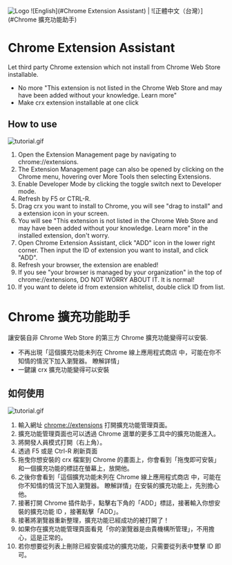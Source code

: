 ![Logo](https://github.com/sakkyoi/Chrome-Extension-Assistant/raw/master/icon_black.png)
![English](#Chrome Extension Assistant) | ![正體中文（台灣）](#Chrome 擴充功能助手)
# Chrome Extension Assistant

Let third party Chrome extension which not install from Chrome Web Store installable.

  - No more "This extension is not listed in the Chrome Web Store and may have been added without your knowledge. Learn more"
  - Make crx extension installable at one click

## How to use
  ![tutorial.gif](https://github.com/sakkyoi/Chrome-Extension-Assistant/raw/master/tutorial.gif)
  1. Open the Extension Management page by navigating to chrome://extensions.
  2. The Extension Management page can also be opened by clicking on the Chrome menu, hovering over More Tools then selecting Extensions.
  3. Enable Developer Mode by clicking the toggle switch next to Developer mode.
  4. Refresh by F5 or CTRL-R.
  5. Drag crx you want to install to Chrome, you will see "drag to install" and a extension icon in your screen.
  6. You will see "This extension is not listed in the Chrome Web Store and may have been added without your knowledge. Learn more" in the installed extension, don't worry.
  7. Open Chrome Extension Assistant, click "ADD" icon in the lower right corner. Then input the ID of extension you want to install, and click "ADD".
  8. Refresh your browser, the extension are enabled!
  9. If you see "your browser is managed by your organization" in the top of chrome://extensions, DO NOT WORRY ABOUT IT. It is normal!
  10. If you want to delete id from extension whitelist, double click ID from list.

# Chrome 擴充功能助手

讓安裝自非 Chrome Web Store 的第三方 Chrome 擴充功能變得可以安裝.

  - 不再出現「這個擴充功能未列在 Chrome 線上應用程式商店 中，可能在你不知情的情況下加入瀏覽器。 瞭解詳情」
  - 一鍵讓 crx 擴充功能變得可以安裝
  
## 如何使用

  ![tutorial.gif](https://github.com/sakkyoi/Chrome-Extension-Assistant/raw/master/tutorial.gif)
  1. 輸入網址 [chrome://extensions](chrome://extensions) 打開擴充功能管理頁面。
  2. 擴充功能管理頁面也可以透過 Chrome 選單的更多工具中的擴充功能進入。
  3. 將開發人員模式打開（右上角）。
  4. 透過 F5 或是 Ctrl-R 刷新頁面
  5. 拖曳你想安裝的 crx 檔案到 Chrome 的畫面上，你會看到「拖曳即可安裝」和一個擴充功能的標誌在螢幕上，放開他。
  6. 之後你會看到「這個擴充功能未列在 Chrome 線上應用程式商店 中，可能在你不知情的情況下加入瀏覽器。 瞭解詳情」在安裝的擴充功能上，先別擔心他。
  7. 接著打開 Chrome 插件助手，點擊右下角的「ADD」標誌，接著輸入你想安裝的擴充功能 ID ，接著點擊「ADD」。
  8. 接著將瀏覽器重新整理，擴充功能已經成功的被打開了！
  9. 如果你在擴充功能管理頁面看見「你的瀏覽器是由貴機構所管理」，不用擔心，這是正常的。
  10. 若你想要從列表上刪除已經安裝成功的擴充功能，只需要從列表中雙擊 ID 即可。